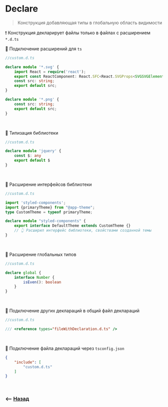 # Declare
> Конструкция добавляющая типы в глобальную область видимости

❗ Конструкция декларирует файлы только в файлах с расширением `*.d.ts`

💠 Подключение расширений для `ts`

```typescript
//custom.d.ts

declare module '*.svg' {
    import React = require('react');
    export const ReactComponent: React.SFC<React.SVGProps<SVGSVGElement>>;
    const src: string;
    export default src;
}

declare module '*.png' {
    const src: string;
    export default src;
}
```

<br>

💠 Типизация библиотеки

```typescript
//custom.d.ts

declare module 'jquery' {
    const $: any
    export default $
}
```

<br>

💠 Расширение интерфейсов библиотеки   
```typescript
//custom.d.ts

import 'styled-components';
import {primaryTheme} from "@app-theme";
type CustomTheme = typeof primaryTheme;

declare module "styled-components" {
    export interface DefaultTheme extends CustomTheme {}
    // 👆 Расширил интерфейс библиотеки, свойствами созданной темы
}
```

<br>

💠 Расширение глобальных типов
```typescript
//custom.d.ts

declare global {
    interface Number {
        isEven(): boolean
    }
}
```

<br>

💠 Подключение других деклараций в общий файл деклараций
```typescript
//custom.d.ts

/// <reference types="fileWithDeclaration.d.ts" />
```

<br>

💠 Подключение файла деклараций через `tsconfig.json`
```json
{
    "include": [
        "custom.d.ts"
    ]
}
```

<br>

### ⟵ **<a href="../../readme.md">Назад</a>**
